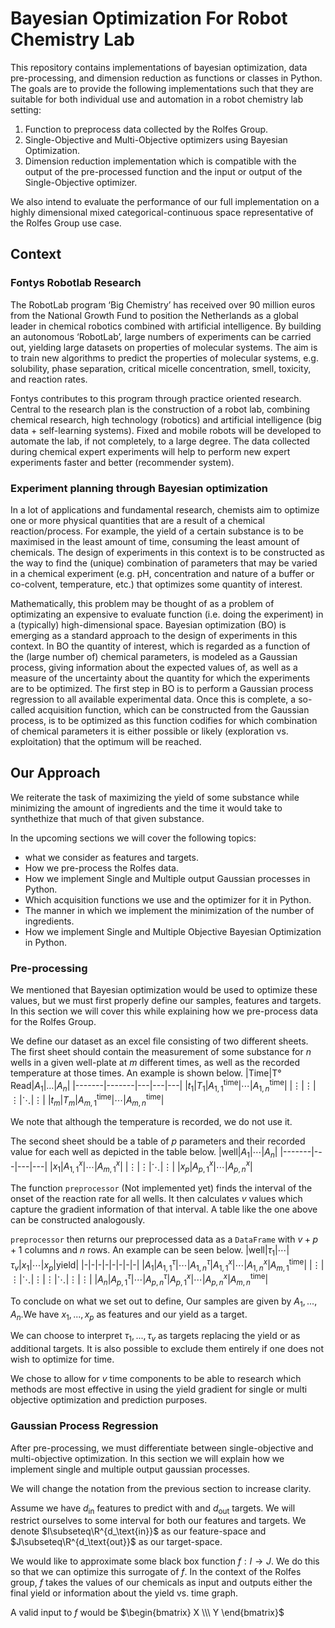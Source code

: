 # Bayesian Optimization For Robot Chemistry Lab
This repository contains implementations of bayesian optimization, data pre-processing, and dimension reduction as functions or classes in Python. The goals are to provide the following implementations such that they are suitable for both individual use and automation in a robot chemistry lab setting:
1. Function to preprocess data collected by the Rolfes Group.
2. Single-Objective and Multi-Objective optimizers using Bayesian Optimization.
3. Dimension reduction implementation which is compatible with the output of the pre-processed function and the input or output of the Single-Objective optimizer.<p>

We also intend to evaluate the performance of our full implementation on a highly dimensional mixed categorical-continuous space representative of the Rolfes Group use case.<p>
## Context
### Fontys Robotlab Research
The RobotLab program ‘Big Chemistry’ has received over 90 million euros from the National Growth Fund to position the Netherlands as a global leader in chemical robotics combined with artificial intelligence. By building an autonomous ‘RobotLab’, large numbers of experiments can be carried out, yielding large datasets on properties of molecular systems. The aim is to train new algorithms to predict the properties of molecular systems, e.g. solubility, phase separation, critical micelle concentration, smell, toxicity, and reaction rates. <p>
Fontys contributes to this program through practice oriented research. Central to the research plan is the construction of a robot lab, combining chemical research, high technology (robotics) and artificial intelligence (big data + self-learning systems). Fixed and mobile robots will be developed to automate the lab, if not completely, to a large degree. The data collected during chemical expert experiments will help to perform new expert experiments faster and better (recommender system).
### Experiment planning through Bayesian optimization
In a lot of applications and fundamental research, chemists aim to optimize one or more physical quantities that are a result of a chemical reaction/process. For example, the yield of a certain substance is to be maximised in the least amount of time, consuming the least amount of chemicals. The design of experiments in this context is to be constructed as the way to find the (unique) combination of parameters that may be varied in a chemical experiment (e.g. pH, concentration and nature of a buffer or co-colvent, temperature, etc.) that optimizes some quantity of interest.<p>
Mathematically, this problem may be thought of as a problem of optimizating an expensive to evaluate function (i.e. doing the experiment) in a (typically) high-dimensional space. Bayesian optimization (BO) is emerging as a standard approach to the design of experiments in this context. In BO the quantity of interest, which is regarded as a function of the (large number of) chemical parameters, is modeled as a Gaussian process, giving information about the expected values of, as well as a measure of the uncertainty about the quantity for which the experiments are to be optimized. The first step in BO is to perform a Gaussian process regression to all available  experimental data. Once this is complete, a so-called acquisition function, which can be constructed from the Gaussian process, is to be optimized as this function codifies for which combination of chemical parameters it is either possible or likely (exploration vs. exploitation) that the optimum will be reached.
## Our Approach
We reiterate the task of maximizing the yield of some substance while minimizing the amount of ingredients and the time it would take to synthethize that much of that given substance.<p>
In the upcoming sections we will cover the following topics:
- what we consider as features and targets.
- How we pre-process the Rolfes data.
- How we implement Single and Multiple output Gaussian processes in Python.
- Which acquisition functions we use and the optimizer for it in Python.
- The manner in which we implement the minimization of the number of ingredients.
- How we implement Single and Multiple Objective Bayesian Optimization in Python.

### Pre-processing
We mentioned that Bayesian optimization would be used to optimize these values, but we must first properly define our samples, features and targets. In this section we will cover this while explaining how we pre-process data for the Rolfes Group.<p>We define our dataset as an excel file consisting of two different sheets. The first sheet should contain the measurement of some substance for $n$ wells in a given well-plate at $m$ different times, as well as the recorded temperature at those times. An example is shown below.
|Time|T° Read|$A_1$|...|$A_n$|
|-------|-------|---|---|---|
|$t_1$|$T_1$|$A_{1,1}^{\text{time}}$|$\cdots$|$A_{1,n}^{\text{time}}$|
|$\vdots$|$\vdots$|$\vdots$|$\ddots$|$\vdots$|
|$t_m$|$T_m$|$A_{m,1}^{\text{time}}$|$\cdots$|$A_{m,n}^{\text{time}}$|

We note that although the temperature is recorded, we do not use it.<p>The second sheet should be a table of $p$ parameters and their recorded value for each well as depicted in the table below. 
|well|$A_1$|$\cdots$|$A_n$|
|-------|---|---|---|
|$x_1$|$A_{1,1}^{x}$|$\cdots$|$A_{m,1}^{x}$|
|$\vdots$|$\vdots$|$\ddots$|$\vdots$|
|$x_p$|$A_{p,1}^{x}$|$\cdots$|$A_{p,n}^{x}$|

The function `preprocessor` (Not implemented yet) finds the interval of the onset of the reaction rate for all wells. It then calculates $v$ values which capture the gradient information of that interval. A table like the one above can be constructed analogously.<p>
`preprocessor` then returns our preprocessed data as a `DataFrame` with $v+p+1$ columns and $n$ rows. An example can be seen below. 
|well|$\tau_1$|$\cdots$|$\tau_v$|$x_1$|$\cdots$|$x_p$|yield|
|-|-|-|-|-|-|-|-|
|$A_1$|$A_{1,1}^{\tau}$|$\cdots$|$A_{1,n}^{\tau}$|$A_{1,1}^{x}$|$\cdots$|$A_{1,n}^{x}$|$A_{m,1}^{\text{time}}$|
|$\vdots$|$\vdots$|$\ddots$|$\vdots$|$\vdots$|$\ddots$|$\vdots$|$\vdots$|
|$A_n$|$A_{p,1}^{\tau}$|$\cdots$|$A_{p,n}^{\tau}$|$A_{p,1}^{x}$|$\cdots$|$A_{p,n}^{x}$|$A_{m,n}^{\text{time}}$|

To conclude on what we set out to define, Our samples are given by $A_1,...,A_n$.We have $x_1,...,x_p$ as features and our yield as a target.<p>
We can choose to interpret $\tau_1,...,\tau_v$ as targets replacing the yield or as additional targets. It is also possible to exclude them entirely if one does not wish to optimize for time.<p>We chose to allow for $v$ time components to be able to research which methods are most effective in using the yield gradient for single or multi objective optimization and prediction purposes.

### Gaussian Process Regression
After pre-processing, we must differentiate between single-objective and multi-objective optimization. In this section we will explain how we implement single and multiple output gaussian processes.<p>We will change the notation from the previous section to increase clarity.<p>Assume we have $d_\text{in}$ features to predict with and $d_\text{out}$ targets. We will restrict ourselves to some interval for both our features and targets. We denote $I\subseteq\R^{d_\text{in}}$ as our feature-space and $J\subseteq\R^{d_\text{out}}$ as our target-space.<p>We would like to approximate some black box function $f:I\to J$. We do this so that we can optimize this surrogate of $f$. In the context of the Rolfes group, $f$ takes the values of our chemicals as input and outputs either the final yield or information about the yield vs. time graph.<p>
A valid input to $f$ would be
$\begin{bmatrix} X \\\ Y \end{bmatrix}$